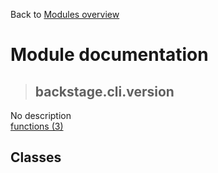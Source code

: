 Back to [Modules overview](https://github.com/pyrustic/backstage/blob/master/docs/modules/README.md)
  
# Module documentation
>## backstage.cli.version
No description
<br>
[functions (3)](https://github.com/pyrustic/backstage/blob/master/docs/modules/content/backstage.cli.version/functions.md)


## Classes

